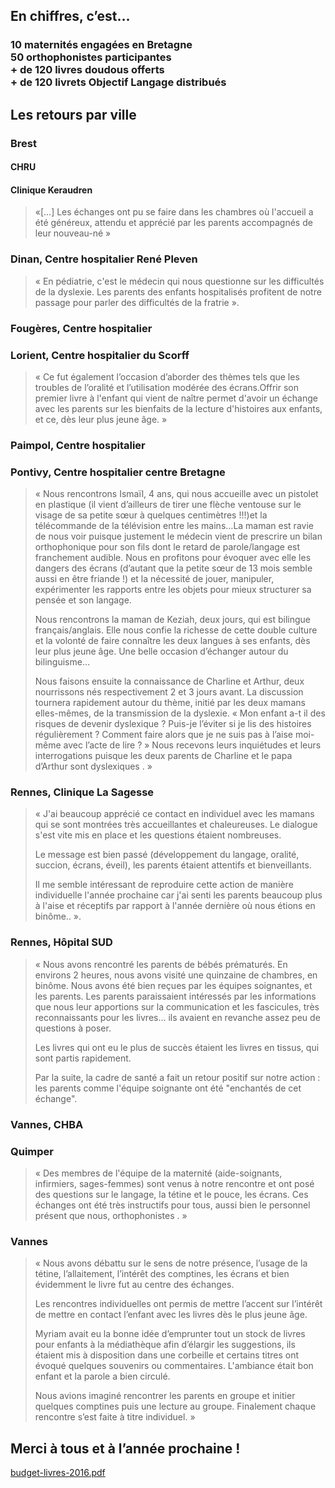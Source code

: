 ﻿---
titre: 1Bébé, 1Livre 2016
axe: prevention
ville: Bretagne
date: 
    - 2016-11-17
dateAffichage: 17 novembre 2016
organisateur: organisateur-kb
resume:
    - <i>10 maternités engagées en Bretagne, 50 orthophonistes participantes, + de 120 livres doudous offerts...</i>
    - Merci  à tous et à l’année prochaine !
# photos de suite au déroulement de la formation
photos:
    - 01-DSC00820.JPG
    - 02-Jennifer-et-Coline.jpg
    - 03-le-langage-de-bebe-question-de-b-ba.jpg
    - 04-livres.jpg
    - 05-photo-BB-Livre-Lorient-2.JPG
    - 06-photo-BB-livre-Lorient.JPG
    - 07-photos-211116-017.jpg
    - 08-photos-211116-024.jpg
    - 09-photos-211116-020.jpg
---

## En chiffres, c’est…

### 10 maternités engagées en Bretagne<br>50 orthophonistes participantes<br>+ de 120 livres doudous offerts <br>+ de 120 livrets Objectif Langage distribués<br>

## Les retours par ville

### Brest

#### CHRU
#### Clinique Keraudren 
> «[…] Les échanges ont pu se faire dans les chambres où l'accueil a été généreux, attendu et apprécié par les parents accompagnés de leur nouveau-né »

### Dinan, Centre hospitalier René Pleven
> « En pédiatrie, c'est le médecin qui nous questionne sur les difficultés de la dyslexie. Les parents des enfants hospitalisés profitent de notre passage pour parler des difficultés de la fratrie ».

### Fougères, Centre hospitalier

### Lorient, Centre hospitalier du Scorff
> « Ce fut également l’occasion d’aborder des thèmes tels que les troubles de l’oralité et l’utilisation modérée des écrans.Offrir son premier livre à l'enfant qui vient de naître permet d'avoir un échange avec les parents sur les bienfaits de la lecture d'histoires aux enfants, et ce, dès leur plus jeune âge. »

### Paimpol, Centre hospitalier 

### Pontivy, Centre hospitalier centre Bretagne
> « Nous rencontrons Ismaïl, 4 ans, qui nous accueille avec un pistolet en plastique (il vient d’ailleurs de tirer une flèche ventouse sur le visage de sa petite sœur à quelques centimètres !!!)et la télécommande de la télévision entre les mains…La maman est ravie de nous voir puisque justement le médecin vient de prescrire un bilan orthophonique pour son fils dont le retard de parole/langage est franchement audible. Nous en profitons pour évoquer avec elle les dangers des écrans (d’autant que la petite sœur de 13 mois semble aussi en être friande !) et la nécessité de jouer, manipuler, expérimenter les rapports entre les objets pour mieux structurer sa pensée et son langage.
>
> Nous rencontrons la maman de Keziah, deux jours, qui est bilingue français/anglais. Elle nous confie la richesse de cette double culture et la volonté de faire connaître les deux langues à ses enfants, dès leur plus jeune âge. Une belle occasion d’échanger autour du bilinguisme…
>
> Nous faisons ensuite la connaissance de Charline et Arthur, deux nourrissons nés respectivement 2 et 3 jours avant. La discussion tournera rapidement autour du thème, initié par les deux mamans elles-mêmes, de la transmission de la dyslexie. « Mon enfant a-t il des risques de devenir dyslexique ? Puis-je l’éviter si je lis des histoires régulièrement ? Comment faire alors que je ne suis pas à l’aise moi-même avec l’acte de lire ? » Nous recevons leurs inquiétudes et leurs interrogations puisque les deux parents de Charline et le papa d’Arthur sont dyslexiques . »

### Rennes, Clinique La Sagesse
> « J'ai beaucoup apprécié ce contact en individuel avec les mamans qui se sont montrées très accueillantes et chaleureuses. Le dialogue s'est vite mis en place et les questions étaient nombreuses. 
>
> Le message est bien passé (développement du langage, oralité, succion, écrans, éveil), les parents étaient attentifs et bienveillants. 
>
> Il me semble intéressant de reproduire cette action de manière individuelle l'année prochaine car j'ai senti les parents beaucoup plus à l'aise et réceptifs par rapport à l'année dernière où nous étions en binôme.. ».

### Rennes, Hôpital SUD
> « Nous avons rencontré les parents de bébés prématurés. En environs 2 heures, nous avons visité une quinzaine de chambres, en binôme. Nous avons été bien reçues par les équipes soignantes, et les parents. Les parents paraissaient intéressés par les informations que nous leur apportions sur la communication et les fascicules, très reconnaissants pour les livres... ils avaient en revanche assez peu de questions à poser. 
>
> Les livres qui ont eu le plus de succès étaient les livres en tissus, qui sont partis rapidement. 
>
> Par la suite, la cadre de santé a fait un retour positif sur notre action : les parents comme l'équipe soignante ont été "enchantés de cet échange".

### Vannes, CHBA 

### Quimper
> « Des membres de l'équipe de la maternité (aide-soignants, infirmiers, sages-femmes) sont venus à notre rencontre et ont posé des questions sur le langage, la tétine et le pouce, les écrans. Ces échanges ont été très instructifs pour tous, aussi bien le personnel présent que nous, orthophonistes . » 

### Vannes
> « Nous avons débattu sur le sens de notre présence,  l’usage de la tétine, l’allaitement, l’intérêt des comptines, les écrans et bien évidemment le livre fut au centre des échanges. 
>
> Les rencontres individuelles ont permis de mettre l’accent sur l’intérêt de mettre en contact l’enfant avec les livres dès le plus jeune âge. 
>
> Myriam avait eu la bonne idée d’emprunter tout un stock de livres pour enfants à la médiathèque afin d’élargir les suggestions, ils étaient mis à disposition dans une corbeille et certains titres ont évoqué quelques souvenirs ou commentaires. L'ambiance était bon enfant et la parole a bien circulé.  
>
> Nous avions imaginé rencontrer les parents  en groupe et initier quelques comptines puis une lecture au groupe. Finalement chaque rencontre s’est faite à titre individuel. »

## Merci  à tous et à l’année prochaine !

[budget-livres-2016.pdf](budget-livres-2016.pdf)


